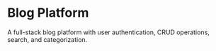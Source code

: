 # Blog Platform

A full-stack blog platform with user authentication, CRUD operations, search, and categorization.